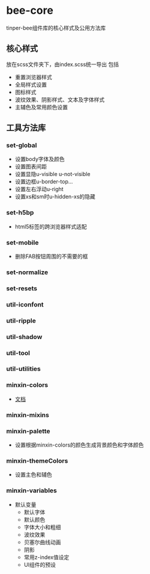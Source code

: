 # bee-core
tinper-bee组件库的核心样式及公用方法库

## 核心样式
放在scss文件夹下，由index.scss统一导出
包括
- 重置浏览器样式
- 全局样式设置
- 图标样式
- 波纹效果、阴影样式、文本及字体样式
- 主辅色及常用颜色设置

## 工具方法库

### set-global
- 设置body字体及颜色
- 设置图表间距
- 设置显隐u-visible u-not-visible
- 设置边框u-border-top...
- 设置左右浮动u-right
- 设置xs和sm时u-hidden-xs的隐藏
### set-h5bp
- html5标签的跨浏览器样式适配
### set-mobile
- 删除FAB按钮周围的不需要的框 
### set-normalize
### set-resets
### util-iconfont
### util-ripple
### util-shadow
### util-tool
### util-utilities
### minxin-colors
- [文档](http://tinper.org/dist/neoui/global/color.html)
### minxin-mixins

### minxin-palette
- 设置根据minxin-colors的颜色生成背景颜色和字体颜色
### minxin-themeColors
- 设置主色和辅色
### minxin-variables
- 默认变量
    - 默认字体
    - 默认颜色
    - 字体大小和粗细
    - 波纹效果
    - 贝塞尔曲线动画
    - 阴影
    - 常用z-index值设定
    - UI组件的预设
